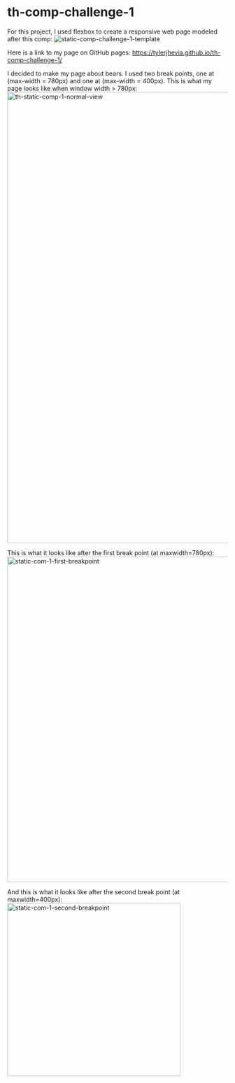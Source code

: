 # th-comp-challenge-1

For this project, I used flexbox to create a responsive web page modeled after this comp: 
![static-comp-challenge-1-template](https://cloud.githubusercontent.com/assets/25699277/26367089/aff46a14-3faa-11e7-8992-329a77ca6b28.jpg)

Here is a link to my page on GitHub pages: https://tylerjhevia.github.io/th-comp-challenge-1/

I decided to make my page about bears. I used two break points, one at (max-width = 780px) and one at (max-width = 400px). 
This is what my page looks like when window width > 780px: <img width="1032" alt="th-static-comp-1-normal-view" src="https://cloud.githubusercontent.com/assets/25699277/26368676/8b3dac30-3faf-11e7-9a87-8d7b9253470e.png">

This is what it looks like after the first break point (at maxwidth=780px): <img width="745" alt="static-com-1-first-breakpoint" src="https://cloud.githubusercontent.com/assets/25699277/26369978/934a5d2a-3fb3-11e7-8643-2abe6154132a.png">

And this is what it looks like after the second break point (at maxwidth=400px): <img width="396" alt="static-com-1-second-breakpoint" src="https://cloud.githubusercontent.com/assets/25699277/26370078/f32a76a8-3fb3-11e7-8332-a9cbf5cbef52.png">
